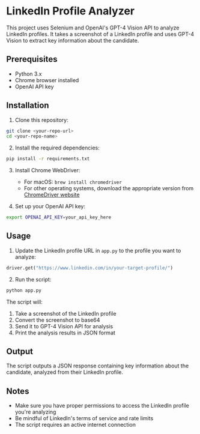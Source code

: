 # LinkedIn Profile Analyzer

This project uses Selenium and OpenAI's GPT-4 Vision API to analyze LinkedIn profiles. It takes a screenshot of a LinkedIn profile and uses GPT-4 Vision to extract key information about the candidate.

## Prerequisites

- Python 3.x
- Chrome browser installed
- OpenAI API key

## Installation

1. Clone this repository:
```bash
git clone <your-repo-url>
cd <your-repo-name>
```

2. Install the required dependencies:
```bash
pip install -r requirements.txt
```

3. Install Chrome WebDriver:
   - For macOS: `brew install chromedriver`
   - For other operating systems, download the appropriate version from [ChromeDriver website](https://sites.google.com/chromium.org/driver/)

4. Set up your OpenAI API key:
```bash
export OPENAI_API_KEY=your_api_key_here
```

## Usage

1. Update the LinkedIn profile URL in `app.py` to the profile you want to analyze:
```python
driver.get("https://www.linkedin.com/in/your-target-profile/")
```

2. Run the script:
```bash
python app.py
```

The script will:
1. Take a screenshot of the LinkedIn profile
2. Convert the screenshot to base64
3. Send it to GPT-4 Vision API for analysis
4. Print the analysis results in JSON format

## Output

The script outputs a JSON response containing key information about the candidate, analyzed from their LinkedIn profile.

## Notes

- Make sure you have proper permissions to access the LinkedIn profile you're analyzing
- Be mindful of LinkedIn's terms of service and rate limits
- The script requires an active internet connection 